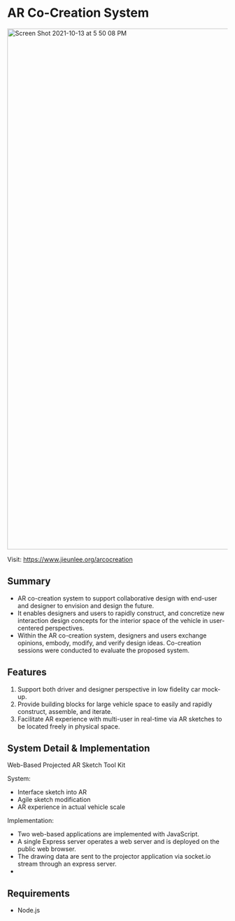 # AR Co-Creation System

<img width="1191" alt="Screen Shot 2021-10-13 at 5 50 08 PM" src="https://user-images.githubusercontent.com/98379268/229663119-55b487a5-a5f0-48d7-9cec-addbe1ab153b.png">

Visit: https://www.jieunlee.org/arcocreation

## Summary

- AR co-creation system to support collaborative design with end-user and designer to envision and design the future.
- It enables designers and users to rapidly construct, and concretize new interaction design concepts for the interior space of the vehicle in user-centered perspectives. 
- Within the AR co-creation system, designers and users exchange opinions, embody, modify, and verify design ideas. Co-creation sessions were conducted to evaluate the proposed system.

## Features

1. Support both driver and designer perspective in low fidelity car mock-up.
2. Provide building blocks for large vehicle space to easily and rapidly construct, assemble, and iterate.
3. Facilitate AR experience with multi-user in real-time via AR sketches to be located freely in physical space.

## System Detail & Implementation

Web-Based Projected AR Sketch Tool Kit

System:
- Interface sketch into AR  
- Agile sketch modification
- AR experience in actual vehicle scale

Implementation:
- Two web-based applications are implemented with JavaScript.
- A single Express server operates a web server and is deployed on the public web browser.
- The drawing data are sent to the projector application via socket.io stream through an express server.
- 
## Requirements

- Node.js
